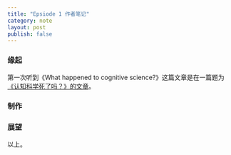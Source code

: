 ```yaml
---
title: "Epsiode 1 作者笔记"
category: note
layout: post
publish: false
---
```


### 缘起

第一次听到《What happened to cognitive science?》这篇文章是在一篇题为[《认知科学死了吗？》的文章](https://neu-reality.com/2019/09/16/is-cognitive-science-dead/)。

### 制作


### 展望



以上。
